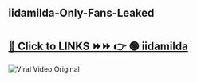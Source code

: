 
 ## iidamilda-Only-Fans-Leaked

# <h2><a href="https://clipsfans.com/iidamilda&ref=git">🔗 Click to LINKS ⏩⏩ 👉 🟢 iidamilda </a></h2>

<a href="https://clipsfans.com/iidamilda&ref=git" rel="nofollow" data-target="animated-image.originalLink"><img src="https://i.ibb.co.com/xMMVF88/686577567.gif" alt="Viral Video Original" style="max-width: 100%; display: inline-block;" data-target="animated-image.originalImage"></a>
